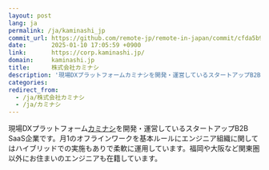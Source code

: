 ```yaml
---
layout: post
lang: ja
permalink: /ja/kaminashi_jp
commit_url: https://github.com/remote-jp/remote-in-japan/commit/cfda5b9ebc88bd65645ed76a844bdcd7687bc0dd
date:       2025-01-10 17:05:59 +0900
link:       https://corp.kaminashi.jp/
domain:     kaminashi.jp
title:      株式会社カミナシ
description: '現場DXプラットフォームカミナシを開発・運営しているスタートアップB2B SaaS企業です。月1のオフラインワークを基本ルールにエンジニア組織に関してはハイブリッドでの実施もありで柔軟に運用しています。福岡や大阪など関東圏以外にお住まいのエンジニアも在籍しています。'
categories: 
redirect_from:
  - /ja/株式会社カミナシ
  - /ja/カミナシ
---
```


<p>現場DXプラットフォーム<a href="https://kaminashi.jp/">カミナシ</a>を開発・運営しているスタートアップB2B SaaS企業です。月1のオフラインワークを基本ルールにエンジニア組織に関してはハイブリッドでの実施もありで柔軟に運用しています。福岡や大阪など関東圏以外にお住まいのエンジニアも在籍しています。</p>

